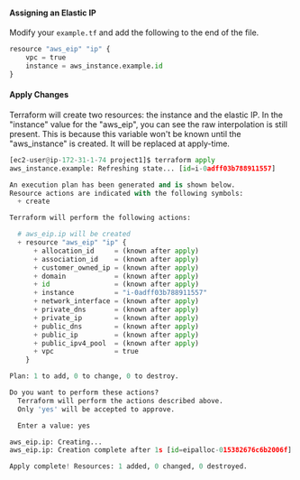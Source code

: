 #### Assigning an Elastic IP
Modify your `example.tf` and add the following to the end of the file.
```python
resource "aws_eip" "ip" {
    vpc = true
    instance = aws_instance.example.id
}
```
#### Apply Changes
Terraform will create two resources: the instance and the elastic IP. In the "instance" value for the "aws_eip", you can see the raw interpolation is still present. 
This is because this variable won't be known until the "aws_instance" is created. It will be replaced at apply-time.

```python
[ec2-user@ip-172-31-1-74 project1]$ terraform apply
aws_instance.example: Refreshing state... [id=i-0adff03b788911557]

An execution plan has been generated and is shown below.
Resource actions are indicated with the following symbols:
  + create

Terraform will perform the following actions:

  # aws_eip.ip will be created
  + resource "aws_eip" "ip" {
      + allocation_id     = (known after apply)
      + association_id    = (known after apply)
      + customer_owned_ip = (known after apply)
      + domain            = (known after apply)
      + id                = (known after apply)
      + instance          = "i-0adff03b788911557"
      + network_interface = (known after apply)
      + private_dns       = (known after apply)
      + private_ip        = (known after apply)
      + public_dns        = (known after apply)
      + public_ip         = (known after apply)
      + public_ipv4_pool  = (known after apply)
      + vpc               = true
    }

Plan: 1 to add, 0 to change, 0 to destroy.

Do you want to perform these actions?
  Terraform will perform the actions described above.
  Only 'yes' will be accepted to approve.

  Enter a value: yes

aws_eip.ip: Creating...
aws_eip.ip: Creation complete after 1s [id=eipalloc-015382676c6b2006f]

Apply complete! Resources: 1 added, 0 changed, 0 destroyed.
```

